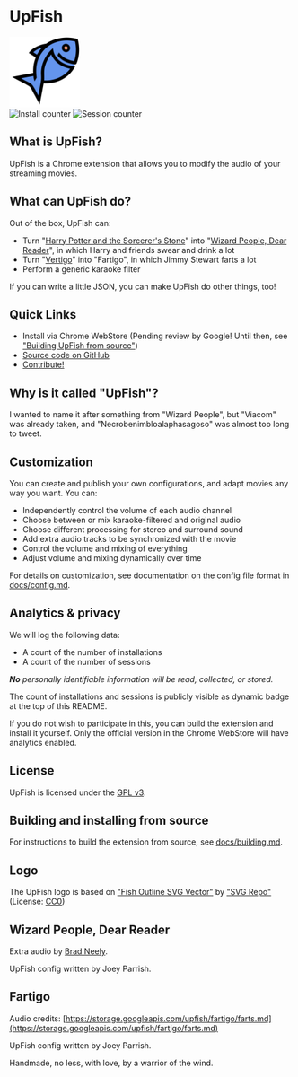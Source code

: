 # UpFish

<img id="logo" title="UpFish logo" src="upfish.svg" width="25%">

<div id="installs">
  <img title="Install counter" src="https://upfish-session-counter.herokuapp.com/num-installs">
  <img title="Session counter" src="https://upfish-session-counter.herokuapp.com/num-sessions">
</div>


## What is UpFish?

UpFish is a Chrome extension that allows you to modify the audio of your
streaming movies.


## What can UpFish do?

Out of the box, UpFish can:

  - Turn "[Harry Potter and the Sorcerer's Stone][]" into
    "[Wizard People, Dear Reader][]", in which Harry and friends swear and
    drink a lot
  - Turn "[Vertigo][]" into "Fartigo", in which Jimmy Stewart farts a lot
  - Perform a generic karaoke filter

If you can write a little JSON, you can make UpFish do other things, too!

[Harry Potter and the Sorcerer's Stone]: https://en.wikipedia.org/wiki/Harry_Potter_and_the_Philosopher%27s_Stone_(film)
[Wizard People, Dear Reader]: https://en.wikipedia.org/wiki/Wizard_People,_Dear_Reader
[Vertigo]: https://en.wikipedia.org/wiki/Vertigo_(film)


## Quick Links

 - Install via Chrome WebStore (Pending review by Google! Until then, see ["Building UpFish from source"](https://github.com/joeyparrish/upfish/blob/main/docs/building.md))
 - [Source code on GitHub](https://github.com/joeyparrish/upfish/)
 - [Contribute!](https://github.com/joeyparrish/upfish/blob/main/CONTRIBUTE.md)


## Why is it called "UpFish"?

I wanted to name it after something from "Wizard People",
but "Viacom" was already taken,
and "Necrobenimbloalaphasagoso" was almost too long to tweet.


## Customization

You can create and publish your own configurations, and adapt movies any way
you want.  You can:

 - Independently control the volume of each audio channel
 - Choose between or mix karaoke-filtered and original audio
 - Choose different processing for stereo and surround sound
 - Add extra audio tracks to be synchronized with the movie
 - Control the volume and mixing of everything
 - Adjust volume and mixing dynamically over time

For details on customization, see documentation on the config file format in
[docs/config.md](https://github.com/joeyparrish/upfish/blob/main/docs/config.md).


## Analytics & privacy

We will log the following data:

 - A count of the number of installations
 - A count of the number of sessions

_**No** personally identifiable information will be read, collected, or stored._

The count of installations and sessions is publicly visible as dynamic badge at
the top of this README.

If you do not wish to participate in this, you can build the extension and
install it yourself.  Only the official version in the Chrome WebStore will
have analytics enabled.


## License

UpFish is licensed under the
[GPL v3](https://www.gnu.org/licenses/gpl-3.0.en.html).


## Building and installing from source

For instructions to build the extension from source, see
[docs/building.md](https://github.com/joeyparrish/upfish/blob/main/docs/building.md).


## Logo

The UpFish logo is based on
["Fish Outline SVG Vector"](https://www.svgrepo.com/svg/31355/fish-outline)
by ["SVG Repo"](https://www.svgrepo.com/)
(License: [CC0](https://www.svgrepo.com/page/licensing))


## Wizard People, Dear Reader

Extra audio by [Brad Neely](https://www.creasedcomics.com/).

UpFish config written by Joey Parrish.


## Fartigo

Audio credits: [https://storage.googleapis.com/upfish/fartigo/farts.md](https://storage.googleapis.com/upfish/fartigo/farts.md)

UpFish config written by Joey Parrish.

Handmade, no less, with love, by a warrior of the wind.
